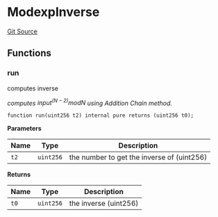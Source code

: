 # ModexpInverse

[Git Source](https://github.com/Eoracle/target-contracts/blob/836becbe8b5ae010bb5578a508ed70676be90884/src/common/BLS.sol)

## Functions

### run

computes inverse

_computes $input^(N - 2) mod N$ using Addition Chain method._

```solidity
function run(uint256 t2) internal pure returns (uint256 t0);
```

**Parameters**

| Name | Type      | Description                                |
| ---- | --------- | ------------------------------------------ |
| `t2` | `uint256` | the number to get the inverse of (uint256) |

**Returns**

| Name | Type      | Description           |
| ---- | --------- | --------------------- |
| `t0` | `uint256` | the inverse (uint256) |
